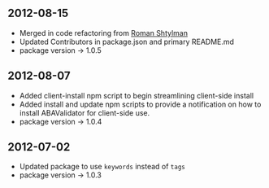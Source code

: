 ## 2012-08-15 ##
- Merged in code refactoring from [Roman Shtylman](https://github.com/shtylman)
- Updated Contributors in package.json and primary README.md
- package version -> 1.0.5

## 2012-08-07 ##
- Added client-install npm script to begin streamlining client-side install
- Added install and update npm scripts to provide a notification on how to install ABAValidator for client-side use.
- package version -> 1.0.4

## 2012-07-02 ##
- Updated package to use `keywords` instead of `tags`
- package version -> 1.0.3